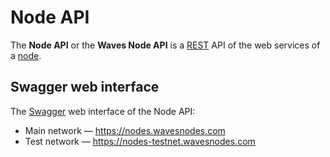 # Node API

The **Node API** or the **Waves Node API** is a [REST](https://en.wikipedia.org/wiki/Representational_state_transfer) API of the web services of a [node](/en/blockchain/node).

## Swagger web interface

The [Swagger](https://swagger.io) web interface of the Node API:

* Main network — https://nodes.wavesnodes.com
* Test network — https://nodes-testnet.wavesnodes.com
